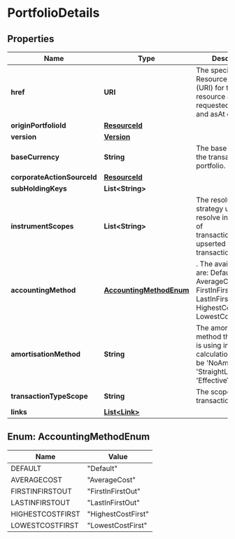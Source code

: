 

# PortfolioDetails


## Properties

Name | Type | Description | Notes
------------ | ------------- | ------------- | -------------
**href** | **URI** | The specific Uniform Resource Identifier (URI) for this resource at the requested effective and asAt datetime. |  [optional]
**originPortfolioId** | [**ResourceId**](ResourceId.md) |  | 
**version** | [**Version**](Version.md) |  | 
**baseCurrency** | **String** | The base currency of the transaction portfolio. | 
**corporateActionSourceId** | [**ResourceId**](ResourceId.md) |  |  [optional]
**subHoldingKeys** | **List&lt;String&gt;** |  |  [optional]
**instrumentScopes** | **List&lt;String&gt;** | The resolution strategy used to resolve instruments of transactions/holdings upserted to the transaction portfolio. |  [optional]
**accountingMethod** | [**AccountingMethodEnum**](#AccountingMethodEnum) | . The available values are: Default, AverageCost, FirstInFirstOut, LastInFirstOut, HighestCostFirst, LowestCostFirst |  [optional]
**amortisationMethod** | **String** | The amortisation method the portfolio is using in the calculation. This can be &#39;NoAmortisation&#39;, &#39;StraightLine&#39; or &#39;EffectiveYield&#39;. |  [optional]
**transactionTypeScope** | **String** | The scope of the transaction types. |  [optional]
**links** | [**List&lt;Link&gt;**](Link.md) |  |  [optional]



## Enum: AccountingMethodEnum

Name | Value
---- | -----
DEFAULT | &quot;Default&quot;
AVERAGECOST | &quot;AverageCost&quot;
FIRSTINFIRSTOUT | &quot;FirstInFirstOut&quot;
LASTINFIRSTOUT | &quot;LastInFirstOut&quot;
HIGHESTCOSTFIRST | &quot;HighestCostFirst&quot;
LOWESTCOSTFIRST | &quot;LowestCostFirst&quot;



